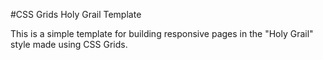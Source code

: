 #CSS Grids Holy Grail Template

This is a simple template for building responsive pages in the "Holy Grail" style made using CSS Grids.

